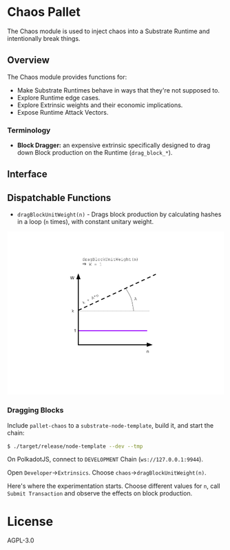 # Chaos Pallet

The Chaos module is used to inject chaos into a Substrate Runtime and intentionally break things.

## Overview

The Chaos module provides functions for:

- Make Substrate Runtimes behave in ways that they're not supposed to.
- Explore Runtime edge cases.
- Explore Extrinsic weights and their economic implications.
- Expose Runtime Attack Vectors.

### Terminology

- **Block Dragger:** an expensive extrinsic specifically designed to drag down Block production on the Runtime (`drag_block_*`).

## Interface

## Dispatchable Functions

- `dragBlockUnitWeight(n)` - Drags block production by calculating hashes in a loop (`n` times), with constant unitary weight.

![block dragger](blockdragger.png)

### Dragging Blocks

Include `pallet-chaos` to a `substrate-node-template`, build it, and start the chain:
```sh
$ ./target/release/node-template --dev --tmp
```

On PolkadotJS, connect to `DEVELOPMENT` Chain (`ws://127.0.0.1:9944`).

Open `Developer`->`Extrinsics`. Choose `chaos`->`dragBlockUnitWeight(n)`.

Here's where the experimentation starts. Choose different values for `n`, call `Submit Transaction` and observe the effects on block production.

# License
AGPL-3.0
